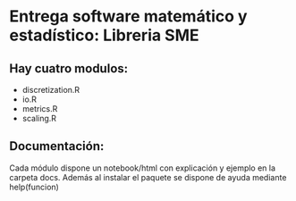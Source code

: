 # Entrega software matemático y estadístico: Libreria SME
## Hay cuatro modulos:
- discretization.R
- io.R
- metrics.R
- scaling.R
## Documentación:
Cada módulo dispone un notebook/html con explicación y ejemplo en la carpeta docs. Además al instalar el paquete se dispone de ayuda mediante help(funcion)
